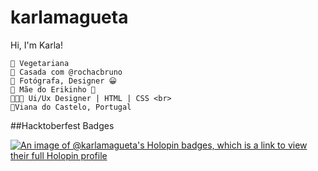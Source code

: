 # karlamagueta

Hi, I'm Karla!



```
🥑 Vegetariana   
💍 Casada com @rochacbruno    
📸 Fotógrafa, Designer 😀    
👶 Mãe do Erikinho 💓  
👩🏻‍💻 Ui/Ux Designer | HTML | CSS <br>
📍Viana do Castelo, Portugal
```
##Hacktoberfest Badges

[![An image of @karlamagueta's Holopin badges, which is a link to view their full Holopin profile](https://holopin.me/karlamagueta)](https://holopin.io/@karlamagueta)
